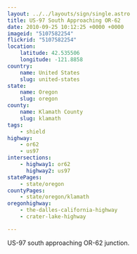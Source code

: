 ```yaml
---
layout: ../../layouts/sign/single.astro
title: US-97 South Approaching OR-62
date: 2010-09-25 10:12:25 +0000 +0000
imageid: "5107582254"
flickrid: "5107582254"
location:
    latitude: 42.535506
    longitude: -121.8858
country:
    name: United States
    slug: united-states
state:
    name: Oregon
    slug: oregon
county:
    name: Klamath County
    slug: klamath
tags:
    - shield
highway:
    - or62
    - us97
intersections:
    - highway1: or62
      highway2: us97
statePages:
    - state/oregon
countyPages:
    - state/oregon/klamath
oregonhighway:
    - the-dalles-california-highway
    - crater-lake-highway

---
```

US-97 south approaching OR-62 junction.